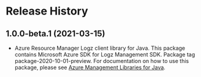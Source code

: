 # Release History

## 1.0.0-beta.1 (2021-03-15)

- Azure Resource Manager Logz client library for Java. This package contains Microsoft Azure SDK for Logz Management SDK.  Package tag package-2020-10-01-preview. For documentation on how to use this package, please see [Azure Management Libraries for Java](https://aka.ms/azsdk/java/mgmt).
